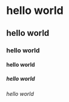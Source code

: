 <!DOCTYPE HTML>
<head>
  <meta lang="UTF-8">
  </head>
  <body>
  <h1>hello world</h1>
  <h2>hello world</h2>
  <h3>hello world</h3>
  <h4>hello world</h4>
  <h5>hello world</h5>
  <h6>hello world</h6>
  </body>
  </html>
